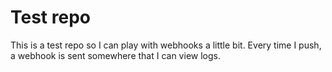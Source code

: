 # Test repo

This is a test repo so I can play with webhooks a little bit. Every time I push, a webhook is sent somewhere that I can view logs.


